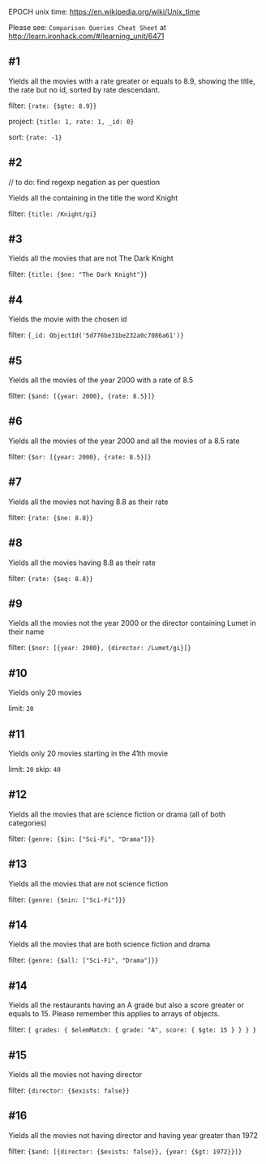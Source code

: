 EPOCH unix time: https://en.wikipedia.org/wiki/Unix_time

Please see: `Comparison Queries Cheat Sheet` at http://learn.ironhack.com/#/learning_unit/6471

## #1 
  
Yields all the movies with a rate greater or equals to 8.9, showing the title, the rate but no id, sorted by rate descendant.

filter: `{rate: {$gte: 8.9}}`

project: `{title: 1, rate: 1, _id: 0}`

sort: `{rate: -1}`

## #2

// to do: find regexp negation as per question
  
Yields all the containing in the title the word Knight

filter: `{title: /Knight/gi}`

## #3

Yields all the movies that are not The Dark Knight

filter: `{title: {$ne: "The Dark Knight"}}`

## #4
  
Yields the movie with the chosen id

filter: `{_id: ObjectId('5d776be31be232a0c7086a61')}`

## #5
  
Yields all the movies of the year 2000 with a rate of 8.5 

filter: `{$and: [{year: 2000}, {rate: 8.5}]}`

## #6
  
Yields all the movies of the year 2000 and all the movies of a   8.5 rate

filter: `{$or: [{year: 2000}, {rate: 8.5}]}`

## #7
  
Yields all the movies not having 8.8 as their rate

filter: `{rate: {$ne: 8.8}}`

## #8
  
Yields all the movies having 8.8 as their rate

filter: `{rate: {$eq: 8.8}}`

## #9
  
Yields all the movies not the year 2000 or the director containing Lumet in their name

filter: `{$nor: [{year: 2000}, {director: /Lumet/gi}]}`

## #10
  
Yields only 20 movies

limit: `20`

## #11
  
Yields only 20 movies starting in the 41th movie

limit: `20`
skip: `40`

## #12
  
Yields all the movies that are science fiction or drama (all of both categories)

filter: `{genre: {$in: ["Sci-Fi", "Drama"]}}`

## #13
  
Yields all the movies that are not science fiction

filter: `{genre: {$nin: ["Sci-Fi"]}}`

## #14
  
Yields all the movies that are both science fiction and drama

filter: `{genre: {$all: ["Sci-Fi", "Drama"]}}`

## #14
  
Yields all the restaurants having an A grade but also a score greater or equals to 15. Please remember this applies to arrays of objects.

filter: `{ grades: { $elemMatch: { grade: "A", score: { $gte: 15 } } } }`

## #15
  
Yields all the movies not having director 

filter: `{director: {$exists: false}}`

## #16
  
Yields all the movies not having director and having year greater than 1972

filter: `{$and: [{director: {$exists: false}}, {year: {$gt: 1972}}]}`
